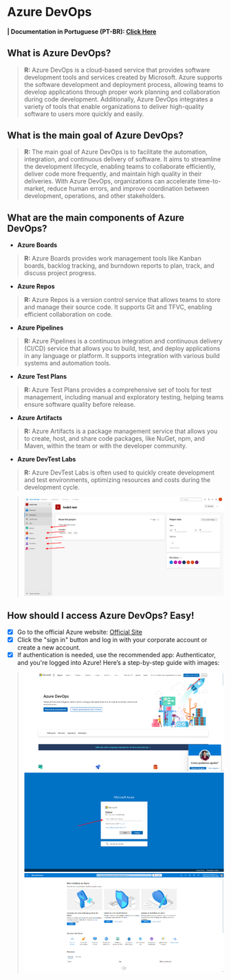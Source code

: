 # Azure DevOps

#### | Documentation in Portuguese (PT-BR): [Click Here](/DocAzureDevOps/AzureDevOps.md)

## What is Azure DevOps?
> **R:** Azure DevOps is a cloud-based service that provides software development tools and services created by Microsoft. Azure supports the software development and deployment process, allowing teams to develop applications through proper work planning and collaboration during code development. Additionally, Azure DevOps integrates a variety of tools that enable organizations to deliver high-quality software to users more quickly and easily.

## What is the main goal of Azure DevOps?
> **R:** The main goal of Azure DevOps is to facilitate the automation, integration, and continuous delivery of software. It aims to streamline the development lifecycle, enabling teams to collaborate efficiently, deliver code more frequently, and maintain high quality in their deliveries. With Azure DevOps, organizations can accelerate time-to-market, reduce human errors, and improve coordination between development, operations, and other stakeholders.

## What are the main components of Azure DevOps?
- **Azure Boards**
> **R:** Azure Boards provides work management tools like Kanban boards, backlog tracking, and burndown reports to plan, track, and discuss project progress.

- **Azure Repos**
> **R:** Azure Repos is a version control service that allows teams to store and manage their source code. It supports Git and TFVC, enabling efficient collaboration on code.

- **Azure Pipelines**
> **R:** Azure Pipelines is a continuous integration and continuous delivery (CI/CD) service that allows you to build, test, and deploy applications in any language or platform. It supports integration with various build systems and automation tools.

- **Azure Test Plans**
> **R:** Azure Test Plans provides a comprehensive set of tools for test management, including manual and exploratory testing, helping teams ensure software quality before release.

- **Azure Artifacts**
> **R:** Azure Artifacts is a package management service that allows you to create, host, and share code packages, like NuGet, npm, and Maven, within the team or with the developer community.

- **Azure DevTest Labs**
> **R:** Azure DevTest Labs is often used to quickly create development and test environments, optimizing resources and costs during the development cycle.

>![Azure Tutorial 1](/azureComponents.png)

## How should I access Azure DevOps? Easy!
- [X] Go to the official Azure website: [Official Site](https://azure.microsoft.com/en-us/products/devops)
- [X] Click the "sign in" button and log in with your corporate account or create a new account.
- [X] If authentication is needed, use the recommended app: Authenticator, and you're logged into Azure! Here’s a step-by-step guide with images:

>![Azure Tutorial 1](/Azure1.png)
![Azure Tutorial 1](/Azure2.png)
![Azure Tutorial 1](/Azure3.png)
